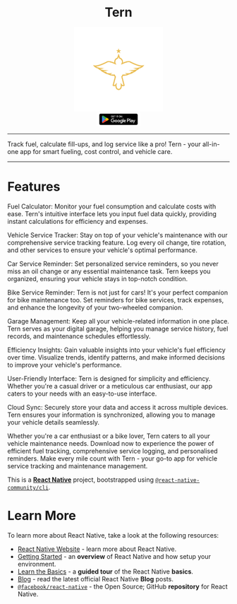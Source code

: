 <h1 align="center" style="font-size:28px; line-height:1"><b>Tern</b></h1>

 <div align="center">
    <img width="40%" height="40%" src="assets/svg/tern-logo.svg" alt="App icon">
  </div>

  <a href="https://play.google.com/store/apps/details?id=com.jo.tern">
  <div align="center">
    <img width="20%" height="10%" src="promotional-assets/playstore.png" alt="Playstore link">
  </div>
</a>

---
  
Track fuel, calculate fill-ups, and log service like a pro! Tern - your all-in-one app for smart fueling, cost control, and vehicle care. 

---

# Features

Fuel Calculator: Monitor your fuel consumption and calculate costs with ease. Tern's intuitive interface lets you input fuel data quickly, providing instant calculations for efficiency and expenses.

Vehicle Service Tracker: Stay on top of your vehicle's maintenance with our comprehensive service tracking feature. Log every oil change, tire rotation, and other services to ensure your vehicle's optimal performance.

Car Service Reminder: Set personalized service reminders, so you never miss an oil change or any essential maintenance task. Tern keeps you organized, ensuring your vehicle stays in top-notch condition.

Bike Service Reminder: Tern is not just for cars! It's your perfect companion for bike maintenance too. Set reminders for bike services, track expenses, and enhance the longevity of your two-wheeled companion.

Garage Management: Keep all your vehicle-related information in one place. Tern serves as your digital garage, helping you manage service history, fuel records, and maintenance schedules effortlessly.

Efficiency Insights: Gain valuable insights into your vehicle's fuel efficiency over time. Visualize trends, identify patterns, and make informed decisions to improve your vehicle's performance.

User-Friendly Interface: Tern is designed for simplicity and efficiency. Whether you're a casual driver or a meticulous car enthusiast, our app caters to your needs with an easy-to-use interface.

Cloud Sync: Securely store your data and access it across multiple devices. Tern ensures your information is synchronized, allowing you to manage your vehicle details seamlessly.

Whether you're a car enthusiast or a bike lover, Tern caters to all your vehicle maintenance needs. Download now to experience the power of efficient fuel tracking, comprehensive service logging, and personalised reminders. Make every mile count with Tern - your go-to app for vehicle service tracking and maintenance management.

This is a [**React Native**](https://reactnative.dev) project, bootstrapped using [`@react-native-community/cli`](https://github.com/react-native-community/cli).

# Learn More

To learn more about React Native, take a look at the following resources:

- [React Native Website](https://reactnative.dev) - learn more about React Native.
- [Getting Started](https://reactnative.dev/docs/environment-setup) - an **overview** of React Native and how setup your environment.
- [Learn the Basics](https://reactnative.dev/docs/getting-started) - a **guided tour** of the React Native **basics**.
- [Blog](https://reactnative.dev/blog) - read the latest official React Native **Blog** posts.
- [`@facebook/react-native`](https://github.com/facebook/react-native) - the Open Source; GitHub **repository** for React Native.
